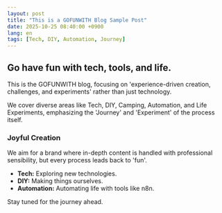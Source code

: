 ```yaml
---
layout: post
title: "This is a GOFUNWITH Blog Sample Post"
date: 2025-10-25 08:40:00 +0900
lang: en
tags: [Tech, DIY, Automation, Journey]
---
```


## Go have fun with tech, tools, and life.

This is the GOFUNWITH blog, focusing on 'experience-driven creation, challenges, and experiments' rather than just technology.

We cover diverse areas like Tech, DIY, Camping, Automation, and Life Experiments, emphasizing the 'Journey' and 'Experiment' of the process itself.

### Joyful Creation

We aim for a brand where in-depth content is handled with professional sensibility, but every process leads back to 'fun'.

- **Tech:** Exploring new technologies.
- **DIY:** Making things ourselves.
- **Automation:** Automating life with tools like n8n.

Stay tuned for the journey ahead.
